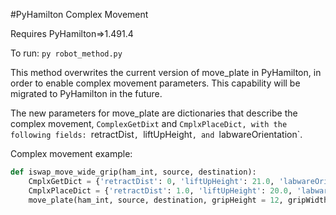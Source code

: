 #PyHamilton Complex Movement

Requires PyHamilton=>1.491.4

To run:
`py robot_method.py`

This method overwrites the current version of move_plate in PyHamilton, in order to enable complex movement parameters. This capability will be migrated to PyHamilton in the future.

The new parameters for move_plate are dictionaries that describe the complex movement, `ComplexGetDixt` and `CmplxPlaceDict, with the following fields: `retractDist`, `liftUpHeight`, and `labwareOrientation`.

Complex movement example:
```python
def iswap_move_wide_grip(ham_int, source, destination):
    CmplxGetDict = {'retractDist': 0, 'liftUpHeight': 21.0, 'labwareOrientation': 3}
    CmplxPlaceDict = {'retractDist': 1.0, 'liftUpHeight': 20.0, 'labwareOrientation': 3}
    move_plate(ham_int, source, destination, gripHeight = 12, gripWidth = 123.7, gripMode=1, openWidth=132, CmplxGetDict=CmplxGetDict, CmplxPlaceDict = CmplxPlaceDict)
```
